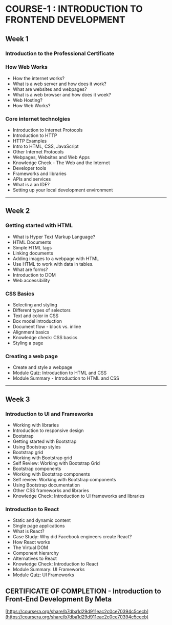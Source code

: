 # COURSE-1 : INTRODUCTION TO FRONTEND DEVELOPMENT

## Week 1

### Introduction to the Professional Certificate

### How Web Works

- How the internet works?
- What is a web server and how does it work?
- What are websites and webpages?
- What is a web browser and how does it woek?
- Web Hosting?
- How Web Works?

### Core internet technolgies

- Introduction to Internet Protocols
- Introduction to HTTP
- HTTP Examples
- Intro to HTML, CSS, JavaScript
- Other Internet Protocols
- Webpages, Websites and Web Apps
- Knowledge Check - The Web and the Internet
- Developer tools
- Frameworks and libraries
- APIs and services
- What is a an IDE?
- Setting up your local development environment

---

## Week 2

### Getting started with HTML

- What is Hyper Text Markup Language?
- HTML Documents
- Simple HTML tags
- Linking documents
- Adding images to a webpage with HTML
- Use HTML to work with data in tables.
- What are forms?
- Introduction to DOM
- Web accessibility

### CSS Basics

- Selecting and styling
- Different types of selectors
- Text and color in CSS
- Box model introduction
- Document flow - block vs. inline
- Alignment basics
- Knowledge check: CSS basics
- Styling a page

### Creating a web page

- Create and style a webpage
- Module Quiz: Introduction to HTML and CSS
- Module Summary - Introduction to HTML and CSS

---

## Week 3

### Introduction to UI and Frameworks

- Working with libraries
- Introduction to responsive design
- Bootstrap
- Getting started with Bootstrap
- Using Bootstrap styles
- Bootstrap grid
- Working with Bootstrap grid
- Self Review: Working with Bootstrap Grid
- Bootstrap components
- Working with Bootstrap components
- Self review: Working with Bootstrap components
- Using Bootstrap documentation
- Other CSS frameworks and libraries
- Knowledge Check: Introduction to UI frameworks and libraries

### Introduction to React

- Static and dynamic content
- Single page applications
- What is React?
- Case Study: Why did Facebook engineers create React?
- How React works
- The Virtual DOM
- Component hierarchy
- Alternatives to React
- Knowledge Check: Introduction to React
- Module Summary: UI Frameworks
- Module Quiz: UI Frameworks

## CERTIFICATE OF COMPLETION - Introduction to Front-End Development By Meta

[https://coursera.org/share/b7dba1d29d911eac2c0ce70394c5cecb](https://coursera.org/share/b7dba1d29d911eac2c0ce70394c5cecb)
